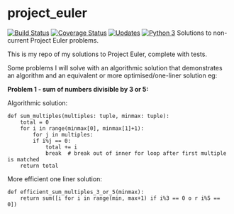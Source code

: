# project_euler

[![Build Status](https://travis-ci.org/toonarmycaptain/project_euler.svg?branch=master)](https://travis-ci.org/toonarmycaptain/project_euler)
[![Coverage Status](https://coveralls.io/repos/github/toonarmycaptain/project_euler/badge.svg?branch=master)](https://coveralls.io/github/toonarmycaptain/project_euler?branch=master)
[![Updates](https://pyup.io/repos/github/toonarmycaptain/project_euler/shield.svg)](https://pyup.io/repos/github/toonarmycaptain/project_euler/)
[![Python 3](https://pyup.io/repos/github/toonarmycaptain/project_euler/python-3-shield.svg)](https://pyup.io/repos/github/toonarmycaptain/project_euler/)
Solutions to non-current Project Euler problems. 

This is my repo of my solutions to Project Euler, complete with tests. 

Some problems I will solve with an algorithmic solution that demonstrates an algorithm and an equivalent or more optimised/one-liner solution eg:


**Problem 1 - sum of numbers divisible by 3 or 5:**

Algorithmic solution:
```
def sum_multiples(multiples: tuple, minmax: tuple):
    total = 0
    for i in range(minmax[0], minmax[1]+1):
        for j in multiples:
        if i%j == 0:
            total += i
            break  # break out of inner for loop after first multiple is matched
    return total
```
More efficient one liner solution: 
```
def efficient_sum_multiples_3_or_5(minmax):
    return sum([i for i in range(min, max+1) if i%3 == 0 o r i%5 == 0])
```
